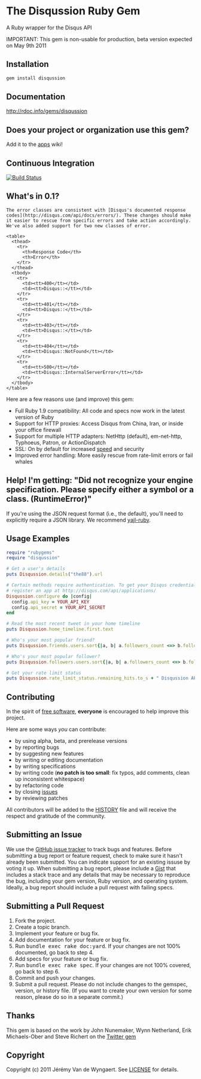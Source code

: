 The Disqussion Ruby Gem
====================
A Ruby wrapper for the Disqus API

IMPORTANT: This gem is non-usable for production, beta version expected on May 9th 2011

Installation
------------
``` sh
gem install disqussion
```

Documentation
-------------
<http://rdoc.info/gems/disqussion>

Does your project or organization use this gem?
-----------------------------------------------
Add it to the [apps](http://github.com/jeremyvdw/disqussion/wiki/apps) wiki!

Continuous Integration
----------------------
[![Build Status](http://travis-ci.org/jeremyvdw/disqussion.png)](http://travis-ci.org/jeremyvdw/disqussion)

What's in 0.1?
------------------

```
The error classes are consistent with [Disqus's documented response codes](http://disqus.com/api/docs/errors/). These changes should make it easier to rescue from specific errors and take action accordingly. We've also added support for two new classes of error.

<table>
  <thead>
    <tr>
      <th>Response Code</th>
      <th>Error</th>
    </tr>
  </thead>
  <tbody>
    <tr>
      <td><tt>400</tt></td>
      <td><tt>Disqus::</tt></td>
    </tr>
    <tr>
      <td><tt>401</tt></td>
      <td><tt>Disqus::</tt></td>
    </tr>
    <tr>
      <td><tt>403</tt></td>
      <td><tt>Disqus::</tt></td>
    </tr>
    <tr>
      <td><tt>404</tt></td>
      <td><tt>Disqus::NotFound</tt></td>
    </tr>
    <tr>
      <td><tt>500</tt></td>
      <td><tt>Disqus::InternalServerError</tt></td>
    </tr>
  </tbody>
</table>
```

Here are a few reasons use (and improve) this gem:

* Full Ruby 1.9 compatibility: All code and specs now work in the latest version of Ruby
* Support for HTTP proxies: Access Disqus from China, Iran, or inside your office firewall
* Support for multiple HTTP adapters: NetHttp (default), em-net-http, Typhoeus, Patron, or ActionDispatch
* SSL: On by default for increased [speed](http://gist.github.com/652330) and security
* Improved error handling: More easily rescue from rate-limit errors or fail whales

Help! I'm getting: "Did not recognize your engine specification. Please specify either a symbol or a class. (RuntimeError)"
---------------------------------------------------------------------------------------------------------------------------

If you're using the JSON request format (i.e., the default), you'll need to
explicitly require a JSON library. We recommend [yajl-ruby](http://github.com/brianmario/yajl-ruby).

Usage Examples
--------------
``` ruby
require "rubygems"
require "disqussion"

# Get a user's details
puts Disqussion.details("the88").url

# Certain methods require authentication. To get your Disqus credentials,
# register an app at http://disqus.com/api/applications/
Disqussion.configure do |config|
  config.api_key = YOUR_API_KEY
  config.api_secret = YOUR_API_SECRET
end

# Read the most recent tweet in your home timeline
puts Disqussion.home_timeline.first.text

# Who's your most popular friend?
puts Disqussion.friends.users.sort{|a, b| a.followers_count <=> b.followers_count}.reverse.first.name

# Who's your most popular follower?
puts Disqussion.followers.users.sort{|a, b| a.followers_count <=> b.followers_count}.reverse.first.name

# Get your rate limit status
puts Disqussion.rate_limit_status.remaining_hits.to_s + " Disqussion API request(s) remaining this hour"
```

Contributing
------------
In the spirit of [free software](http://www.fsf.org/licensing/essays/free-sw.html), **everyone** is encouraged to help improve this project.

Here are some ways *you* can contribute:

* by using alpha, beta, and prerelease versions
* by reporting bugs
* by suggesting new features
* by writing or editing documentation
* by writing specifications
* by writing code (**no patch is too small**: fix typos, add comments, clean up inconsistent whitespace)
* by refactoring code
* by closing [issues](http://github.com/jeremyvdw/disqussion/issues)
* by reviewing patches

All contributors will be added to the [HISTORY](https://github.com/jeremyvdw/disqussion/blob/master/HISTORY.mkd)
file and will receive the respect and gratitude of the community.

Submitting an Issue
-------------------
We use the [GitHub issue tracker](http://github.com/jeremyvdw/disqussion/issues) to track bugs and
features. Before submitting a bug report or feature request, check to make sure it hasn't already
been submitted. You can indicate support for an existing issuse by voting it up. When submitting a
bug report, please include a [Gist](http://gist.github.com/) that includes a stack trace and any
details that may be necessary to reproduce the bug, including your gem version, Ruby version, and
operating system. Ideally, a bug report should include a pull request with failing specs.

Submitting a Pull Request
-------------------------
1. Fork the project.
2. Create a topic branch.
3. Implement your feature or bug fix.
4. Add documentation for your feature or bug fix.
5. Run <tt>bundle exec rake doc:yard</tt>. If your changes are not 100% documented, go back to step 4.
6. Add specs for your feature or bug fix.
7. Run <tt>bundle exec rake spec</tt>. If your changes are not 100% covered, go back to step 6.
8. Commit and push your changes.
9. Submit a pull request. Please do not include changes to the gemspec, version, or history file. (If you want to create your own version for some reason, please do so in a separate commit.)

Thanks
------
This gem is based on the work by John Nunemaker, Wynn Netherland, Erik Michaels-Ober and Steve Richert on the [Twitter gem](http://github.com/jnunemaker/twitter)

Copyright
---------
Copyright (c) 2011 Jérémy Van de Wyngaert.
See [LICENSE](https://github.com/jeremyvdw/disqussion/blob/master/LICENSE.mkd) for details.